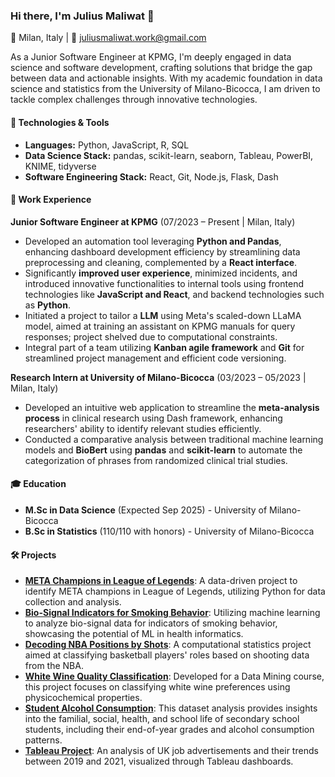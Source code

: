 ### Hi there, I'm Julius Maliwat 👋

📍 Milan, Italy | 📧 juliusmaliwat.work@gmail.com

As a Junior Software Engineer at KPMG, I'm deeply engaged in data science and software development, crafting solutions that bridge the gap between data and actionable insights. With my academic foundation in data science and statistics from the University of Milano-Bicocca, I am driven to tackle complex challenges through innovative technologies.

#### 🔧 Technologies & Tools

- **Languages:** Python, JavaScript, R, SQL
- **Data Science Stack:** pandas, scikit-learn, seaborn, Tableau, PowerBI, KNIME, tidyverse
- **Software Engineering Stack:** React, Git, Node.js, Flask, Dash

#### 💼 Work Experience

**Junior Software Engineer at KPMG** (07/2023 – Present | Milan, Italy)
- Developed an automation tool leveraging **Python and Pandas**, enhancing dashboard development efficiency by streamlining data preprocessing and cleaning, complemented by a **React interface**.
- Significantly **improved user experience**, minimized incidents, and introduced innovative functionalities to internal tools using frontend technologies like **JavaScript and React**, and backend technologies such as **Python**.
- Initiated a project to tailor a **LLM** using Meta's scaled-down LLaMA model, aimed at training an assistant on KPMG manuals for query responses; project shelved due to computational constraints.
- Integral part of a team utilizing **Kanban agile framework** and **Git** for streamlined project management and efficient code versioning.

**Research Intern at University of Milano-Bicocca** (03/2023 – 05/2023 | Milan, Italy)
- Developed an intuitive web application to streamline the **meta-analysis process** in clinical research using Dash framework, enhancing researchers' ability to identify relevant studies efficiently.
- Conducted a comparative analysis between traditional machine learning models and **BioBert** using **pandas** and **scikit-learn** to automate the categorization of phrases from randomized clinical trial studies.

#### 🎓 Education

- **M.Sc in Data Science** (Expected Sep 2025) - University of Milano-Bicocca
- **B.Sc in Statistics** (110/110 with honors) - University of Milano-Bicocca

#### 🛠️ Projects
- **[META Champions in League of Legends](https://github.com/JuliusMaliwat/META-champions-lol)**: A data-driven project to identify META champions in League of Legends, utilizing Python for data collection and analysis.
- **[Bio-Signal Indicators for Smoking Behavior](https://github.com/JuliusMaliwat/smoke-signals-ml)**: Utilizing machine learning to analyze bio-signal data for indicators of smoking behavior, showcasing the potential of ML in health informatics.
- **[Decoding NBA Positions by Shots](https://github.com/JuliusMaliwat/decoding-nba-positions-by-shots)**: A computational statistics project aimed at classifying basketball players' roles based on shooting data from the NBA.
- **[White Wine Quality Classification](https://github.com/JuliusMaliwat/white-wine-quality-classification)**: Developed for a Data Mining course, this project focuses on classifying white wine preferences using physicochemical properties.
- **[Student Alcohol Consumption](https://github.com/JuliusMaliwat/student-alcohol-consumption)**: This dataset analysis provides insights into the familial, social, health, and school life of secondary school students, including their end-of-year grades and alcohol consumption patterns.
- **[Tableau Project](https://github.com/JuliusMaliwat/tableau-project)**: An analysis of UK job advertisements and their trends between 2019 and 2021, visualized through Tableau dashboards.

